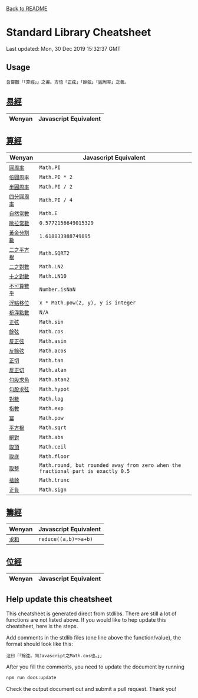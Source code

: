 <!-- GENERATED FILE, DO NOT MODIFY-->

[Back to README](../README.md)

# Standard Library Cheatsheet

Last updated: Mon, 30 Dec 2019 15:32:37 GMT


## Usage

```
吾嘗觀「「算經」」之書。方悟「正弦」「餘弦」「圓周率」之義。
```

## [易經](../lib/易經.wy)

| Wenyan | Javascript Equivalent |
|---|---|

## [算經](../lib/算經.wy)

| Wenyan | Javascript Equivalent |
|---|---|
| [`圓周率`](../lib/算經.wy#L166) | `Math.PI` |
| [`倍圓周率`](../lib/算經.wy#L169) | `Math.PI * 2` |
| [`半圓周率`](../lib/算經.wy#L172) | `Math.PI / 2` |
| [`四分圓周率`](../lib/算經.wy#L175) | `Math.PI / 4` |
| [`自然常數`](../lib/算經.wy#L177) | `Math.E` |
| [`歐拉常數`](../lib/算經.wy#L179) | `0.5772156649015329` |
| [`黃金分割數`](../lib/算經.wy#L181) | `1.618033988749895` |
| [`二之平方根`](../lib/算經.wy#L183) | `Math.SQRT2` |
| [`二之對數`](../lib/算經.wy#L185) | `Math.LN2` |
| [`十之對數`](../lib/算經.wy#L187) | `Math.LN10` |
| [`不可算數乎`](../lib/算經.wy#L190) | `Number.isNaN` |
| [`浮點移位`](../lib/算經.wy#L392) | `x * Math.pow(2, y), y is integer` |
| [`析浮點數`](../lib/算經.wy#L428) | `N/A` |
| [`正弦`](../lib/算經.wy#L472) | `Math.sin` |
| [`餘弦`](../lib/算經.wy#L502) | `Math.cos` |
| [`反正弦`](../lib/算經.wy#L510) | `Math.asin` |
| [`反餘弦`](../lib/算經.wy#L537) | `Math.acos` |
| [`正切`](../lib/算經.wy#L544) | `Math.tan` |
| [`反正切`](../lib/算經.wy#L581) | `Math.atan` |
| [`勾股求角`](../lib/算經.wy#L615) | `Math.atan2` |
| [`勾股求弦`](../lib/算經.wy#L633) | `Math.hypot` |
| [`對數`](../lib/算經.wy#L670) | `Math.log` |
| [`指數`](../lib/算經.wy#L713) | `Math.exp` |
| [`冪`](../lib/算經.wy#L749) | `Math.pow` |
| [`平方根`](../lib/算經.wy#L773) | `Math.sqrt` |
| [`絕對`](../lib/算經.wy#L834) | `Math.abs` |
| [`取頂`](../lib/算經.wy#L839) | `Math.ceil` |
| [`取底`](../lib/算經.wy#L844) | `Math.floor` |
| [`取整`](../lib/算經.wy#L859) | `Math.round, but rounded away from zero when the fractional part is exactly 0.5` |
| [`捨餘`](../lib/算經.wy#L873) | `Math.trunc` |
| [`正負`](../lib/算經.wy#L883) | `Math.sign` |

## [籌經](../lib/籌經.wy)

| Wenyan | Javascript Equivalent |
|---|---|
| [`求和`](../lib/籌經.wy#L1) | `reduce((a,b)=>a+b)` |

## [位經](../lib/js/位經.wy)

| Wenyan | Javascript Equivalent |
|---|---|




## Help update this cheatsheet

This cheatsheet is generated direct from stdlibs. There are still a lot of functions are not listed above. If you would like to hep update this cheatsheet, here is the steps.

Add comments in the stdlib files (one line above the function/value), the format should look like this:
```
注曰「「餘弦。同Javascript之Math.cos也。」」
```

After you fill the comments, you need to update the document by running
```bash
npm run docs:update
```

Check the output document out and submit a pull request. Thank you!
